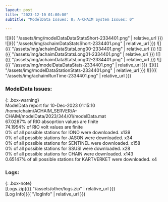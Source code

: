 ```yaml
---
layout: post
title: "2023-12-10 01:00:00"
subtitle: "ModelData Issues: 8; A-CHAIM System Issues: 0"

---
```


![]({{ "/assets/img/modelDataDataStatsShort-2334401.png" | relative_url }})
![]({{ "/assets/img/achaimDataStatsShort-2334401.png" | relative_url }})
![]({{ "/assets/img/achaimDataStatsLong00-2334401.png" | relative_url }})
![]({{ "/assets/img/achaimDataStatsLong01-2334401.png" | relative_url }})
![]({{ "/assets/img/achaimDataStatsLong02-2334401.png" | relative_url }})
![]({{ "/assets/img/modelDataDataStats-2334401.png" | relative_url }})
![]({{ "/assets/img/modelDataStationStats-2334401.png" | relative_url }})
![]({{ "/assets/img/achaimRunTime-2334401.png" | relative_url }})


### ModelData Issues:  
  
{: .box-warning}  
 ModelData report for 10-Dec-2023 01:15:10   
 /home/chaim/ACHAIM_SERVER/A-CHAIM/modelData/2023/344/01/modelData.mat   
 67.0287% of RIO absoprtion values are finite   
 74.1954% of RIO volt values are finite   
 0% of all possible stations for IONO were downloaded. x139   
 0% of all possible stations for JASON were downloaded. x34   
 0% of all possible stations for SENTINEL were downloaded. x158   
 0% of all possible stations for SSUSI were downloaded. x28   
 0% of all possible stations for CHAIN were downloaded. x143   
 0.65147% of all possible stations for KARTVERKET were downloaded. x4   
  


### Logs:  
  
{: .box-note}  
[Logs.zip]({{ "/assets/other/logs.zip" | relative_url }})  
[Log Info]({{ "/logInfo" | relative_url }})  
